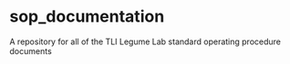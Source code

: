 # sop_documentation
A repository for all of the TLI Legume Lab standard operating procedure documents
